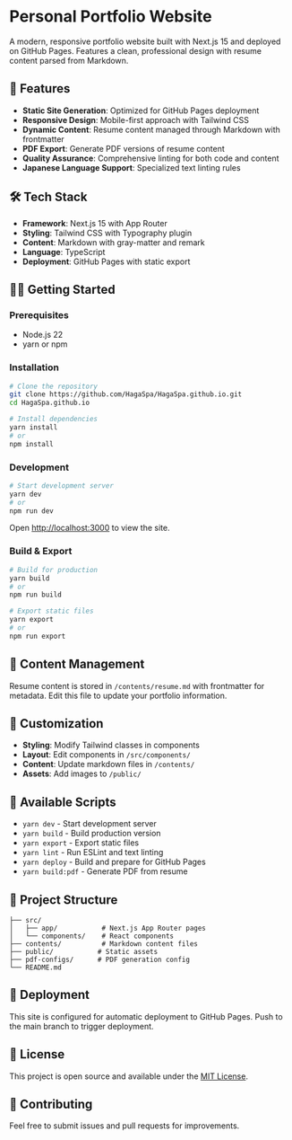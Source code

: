 # Personal Portfolio Website

A modern, responsive portfolio website built with Next.js 15 and deployed on GitHub Pages. Features a clean, professional design with resume content parsed from Markdown.

## 🚀 Features

- **Static Site Generation**: Optimized for GitHub Pages deployment
- **Responsive Design**: Mobile-first approach with Tailwind CSS
- **Dynamic Content**: Resume content managed through Markdown with frontmatter
- **PDF Export**: Generate PDF versions of resume content
- **Quality Assurance**: Comprehensive linting for both code and content
- **Japanese Language Support**: Specialized text linting rules

## 🛠️ Tech Stack

- **Framework**: Next.js 15 with App Router
- **Styling**: Tailwind CSS with Typography plugin
- **Content**: Markdown with gray-matter and remark
- **Language**: TypeScript
- **Deployment**: GitHub Pages with static export

## 🏃‍♂️ Getting Started

### Prerequisites
- Node.js 22
- yarn or npm

### Installation

```bash
# Clone the repository
git clone https://github.com/HagaSpa/HagaSpa.github.io.git
cd HagaSpa.github.io

# Install dependencies
yarn install
# or
npm install
```

### Development

```bash
# Start development server
yarn dev
# or
npm run dev
```

Open [http://localhost:3000](http://localhost:3000) to view the site.

### Build & Export

```bash
# Build for production
yarn build
# or
npm run build

# Export static files
yarn export
# or
npm run export
```

## 📝 Content Management

Resume content is stored in `/contents/resume.md` with frontmatter for metadata. Edit this file to update your portfolio information.

## 🎨 Customization

- **Styling**: Modify Tailwind classes in components
- **Layout**: Edit components in `/src/components/`
- **Content**: Update markdown files in `/contents/`
- **Assets**: Add images to `/public/`

## 🔧 Available Scripts

- `yarn dev` - Start development server
- `yarn build` - Build production version
- `yarn export` - Export static files
- `yarn lint` - Run ESLint and text linting
- `yarn deploy` - Build and prepare for GitHub Pages
- `yarn build:pdf` - Generate PDF from resume

## 📁 Project Structure

```
├── src/
│   ├── app/           # Next.js App Router pages
│   └── components/    # React components
├── contents/          # Markdown content files
├── public/           # Static assets
├── pdf-configs/      # PDF generation config
└── README.md
```

## 🚀 Deployment

This site is configured for automatic deployment to GitHub Pages. Push to the main branch to trigger deployment.

## 📄 License

This project is open source and available under the [MIT License](LICENSE).

## 🤝 Contributing

Feel free to submit issues and pull requests for improvements.
